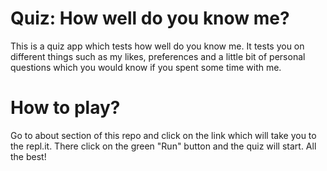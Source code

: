 # Quiz: How well do you know me?
 This is a quiz app which tests how well do you know me. It tests you on different things such as my likes, preferences and a little bit of personal questions which you would know if you spent some time with me.

 # How to play?
 Go to about section of this repo and click on the link which will take you to the repl.it. 
 There click on the green "Run" button and the quiz will start.
 All the best!
